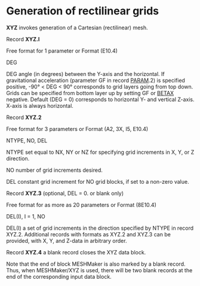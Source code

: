 # Generation of rectilinear grids&#x20;

**XYZ**                invokes generation of a Cartesian (rectilinear) mesh.

Record **XYZ.l**           &#x20;

&#x20;                       Free format for 1 parameter or Format (E10.4)

&#x20;                       DEG

DEG                 angle (in degrees) between the Y-axis and the horizontal. If gravitational acceleration (parameter GF in record [PARAM](../keywords-and-input-data/param.md).2) is specified positive, -90° < DEG < 90° corresponds to grid layers going from top down. Grids can be specified from bottom layer up by setting GF or [BETAX](../keywords-and-input-data/conne.md) negative. Default (DEG = 0) corresponds to horizontal Y- and vertical Z-axis. X-axis is always horizontal.

Record **XYZ.2**          &#x20;

&#x20;                       Free format for 3 parameters or Format (A2, 3X, I5, E10.4)

&#x20;                       NTYPE, NO, DEL

NTYPE            set equal to NX, NY or NZ for specifying grid increments in X, Y, or Z direction.

NO                   number of grid increments desired.

DEL                 constant grid increment for NO grid blocks, if set to a non-zero value.

Record **XYZ.3**      (optional, DEL = 0. or blank only)

&#x20;                       Free format for as more as 20 parameters or Format (8E10.4)

&#x20;                       DEL(I), I = 1, NO

DEL(I)              a set of grid increments in the direction specified by NTYPE in record XYZ.2. Additional records with formats as XYZ.2 and XYZ.3 can be provided, with X, Y, and Z-data in arbitrary order.

Record **XYZ.4**    a blank record closes the XYZ data block.

Note that the end of block MESHMaker is also marked by a blank record. Thus, when MESHMaker/XYZ is used, there will be two blank records at the end of the corresponding input data block.
